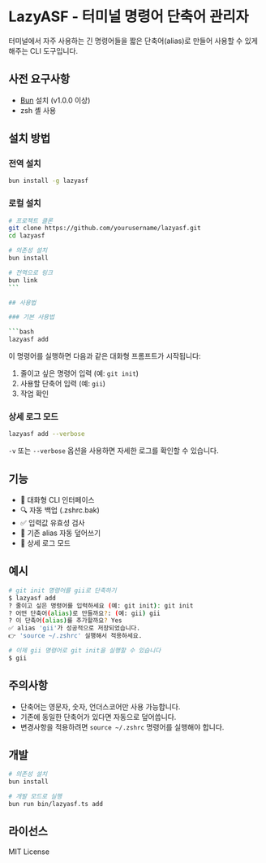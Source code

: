 # LazyASF - 터미널 명령어 단축어 관리자

터미널에서 자주 사용하는 긴 명령어들을 짧은 단축어(alias)로 만들어 사용할 수 있게 해주는 CLI 도구입니다.

## 사전 요구사항

- [Bun](https://bun.sh) 설치 (v1.0.0 이상)
- zsh 셸 사용

## 설치 방법

### 전역 설치

```bash
bun install -g lazyasf
```

### 로컬 설치

````bash
# 프로젝트 클론
git clone https://github.com/yourusername/lazyasf.git
cd lazyasf

# 의존성 설치
bun install

# 전역으로 링크
bun link
```

## 사용법

### 기본 사용법

```bash
lazyasf add
````

이 명령어를 실행하면 다음과 같은 대화형 프롬프트가 시작됩니다:

1. 줄이고 싶은 명령어 입력 (예: `git init`)
2. 사용할 단축어 입력 (예: `gii`)
3. 작업 확인

### 상세 로그 모드

```bash
lazyasf add --verbose
```

`-v` 또는 `--verbose` 옵션을 사용하면 자세한 로그를 확인할 수 있습니다.

## 기능

- 🚀 대화형 CLI 인터페이스
- 🔍 자동 백업 (.zshrc.bak)
- ✅ 입력값 유효성 검사
- 🔄 기존 alias 자동 덮어쓰기
- 📝 상세 로그 모드

## 예시

```bash
# git init 명령어를 gii로 단축하기
$ lazyasf add
? 줄이고 싶은 명령어를 입력하세요 (예: git init): git init
? 어떤 단축어(alias)로 만들까요?: (예: gii) gii
? 이 단축어(alias)를 추가할까요? Yes
✅ alias 'gii'가 성공적으로 저장되었습니다.
👉 'source ~/.zshrc' 실행해서 적용하세요.

# 이제 gii 명령어로 git init을 실행할 수 있습니다
$ gii
```

## 주의사항

- 단축어는 영문자, 숫자, 언더스코어만 사용 가능합니다.
- 기존에 동일한 단축어가 있다면 자동으로 덮어씁니다.
- 변경사항을 적용하려면 `source ~/.zshrc` 명령어를 실행해야 합니다.

## 개발

```bash
# 의존성 설치
bun install

# 개발 모드로 실행
bun run bin/lazyasf.ts add
```

## 라이선스

MIT License
